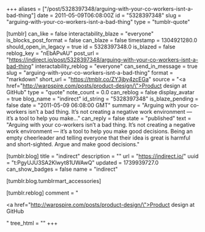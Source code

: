 +++
aliases = ["/post/5328397348/arguing-with-your-co-workers-isnt-a-bad-thing"]
date = 2011-05-09T06:08:00Z
id = "5328397348"
slug = "arguing-with-your-co-workers-isnt-a-bad-thing"
type = "tumblr-quote"

[tumblr]
can_like = false
interactability_blaze = "everyone"
is_blocks_post_format = false
can_blaze = false
timestamp = 1304921280.0
should_open_in_legacy = true
id = 5328397348.0
is_blazed = false
reblog_key = "nEbAPvAU"
post_url = "https://indirect.io/post/5328397348/arguing-with-your-co-workers-isnt-a-bad-thing"
interactability_reblog = "everyone"
can_send_in_message = true
slug = "arguing-with-your-co-workers-isnt-a-bad-thing"
format = "markdown"
short_url = "https://tmblr.co/ZY3jby4zcEGa"
source = "<a href=\"http://warpspire.com/posts/product-design/\">Product design at GitHub</a>"
type = "quote"
note_count = 0.0
can_reblog = false
display_avatar = true
blog_name = "indirect"
id_string = "5328397348"
is_blaze_pending = false
date = "2011-05-09 06:08:00 GMT"
summary = "Arguing with your co-workers isn’t a bad thing. It’s not creating a negative work environment — it’s a tool to help you make..."
can_reply = false
state = "published"
text = "Arguing with your co-workers isn’t a bad thing. It’s not creating a negative work environment — it’s a tool to help you make good decisions. Being an empty cheerleader and telling everyone that their idea is great is harmful and short-sighted. Argue and make good decisions."

[tumblr.blog]
title = "indirect"
description = ""
url = "https://indirect.io/"
uuid = "t:PgyUJU3SA2Klwyt81UWAwQ"
updated = 1739939727.0
can_show_badges = false
name = "indirect"

[tumblr.blog.tumblrmart_accessories]

[tumblr.reblog]
comment = "<p><a href=\"http://warpspire.com/posts/product-design/\">Product design at GitHub</a></p>"
tree_html = ""
+++
